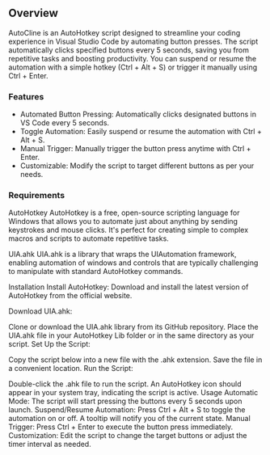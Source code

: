 ## Overview

AutoCline is an AutoHotkey script designed to streamline your coding experience in Visual Studio Code by automating button presses. The script automatically clicks specified buttons every 5 seconds, saving you from repetitive tasks and boosting productivity. You can suspend or resume the automation with a simple hotkey (Ctrl + Alt + S) or trigger it manually using Ctrl + Enter.

### Features

- Automated Button Pressing: Automatically clicks designated buttons in VS Code every 5 seconds.
- Toggle Automation: Easily suspend or resume the automation with Ctrl + Alt + S.
- Manual Trigger: Manually trigger the button press anytime with Ctrl + Enter.
- Customizable: Modify the script to target different buttons as per your needs.

### Requirements

AutoHotkey
AutoHotkey is a free, open-source scripting language for Windows that allows you to automate just about anything by sending keystrokes and mouse clicks. It's perfect for creating simple to complex macros and scripts to automate repetitive tasks.

UIA.ahk
UIA.ahk is a library that wraps the UIAutomation framework, enabling automation of windows and controls that are typically challenging to manipulate with standard AutoHotkey commands.

Installation
Install AutoHotkey: Download and install the latest version of AutoHotkey from the official website.

Download UIA.ahk:

Clone or download the UIA.ahk library from its GitHub repository.
Place the UIA.ahk file in your AutoHotkey Lib folder or in the same directory as your script.
Set Up the Script:

Copy the script below into a new file with the .ahk extension.
Save the file in a convenient location.
Run the Script:

Double-click the .ahk file to run the script.
An AutoHotkey icon should appear in your system tray, indicating the script is active.
Usage
Automatic Mode: The script will start pressing the buttons every 5 seconds upon launch.
Suspend/Resume Automation: Press Ctrl + Alt + S to toggle the automation on or off. A tooltip will notify you of the current state.
Manual Trigger: Press Ctrl + Enter to execute the button press immediately.
Customization: Edit the script to change the target buttons or adjust the timer interval as needed.

